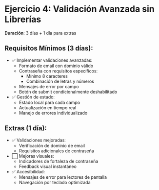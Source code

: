 # Ejercicio 4: Validación Avanzada sin Librerías

**Duración**: 3 días + 1 día para extras

## Requisitos Mínimos (3 días):
- ✅ Implementar validaciones avanzadas:
  - Formato de email con dominio válido
  - Contraseña con requisitos específicos:
    - Mínimo 8 caracteres
    - Combinación de letras y números
  - Mensajes de error por campo
  - Botón de submit condicionalmente deshabilitado
- ✅ Gestión de estado:
  - Estado local para cada campo
  - Actualización en tiempo real
  - Manejo de errores individualizado

## Extras (1 día):
- ✅ Validaciones mejoradas:
  - Verificación de dominio de email
  - Requisitos adicionales de contraseña
- ⬜ Mejoras visuales:
  - Indicadores de fortaleza de contraseña
  - Feedback visual instantáneo
- ✅ Accesibilidad:
  - Mensajes de error para lectores de pantalla
  - Navegación por teclado optimizada 